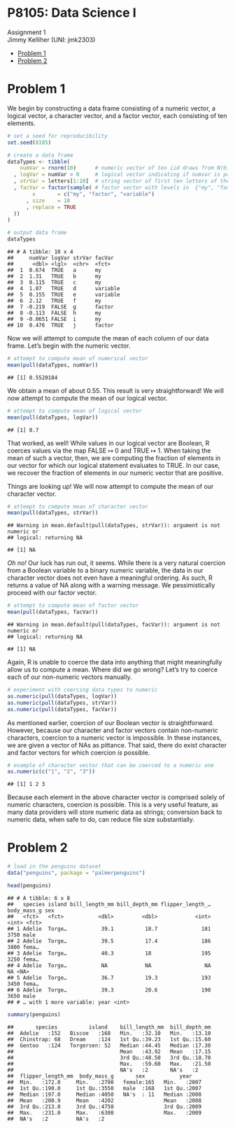 P8105: Data Science I
================
Assignment 1<br>Jimmy Kelliher (UNI: jmk2303)

-   [Problem 1](#problem-1)
-   [Problem 2](#problem-2)

<!------------------------------------------------------------------------------------------
Preamble
------------------------------------------------------------------------------------------->
<!------------------------------------------------------------------------------------------
Problem 1
------------------------------------------------------------------------------------------->

# Problem 1

We begin by constructing a data frame consisting of a numeric vector, a
logical vector, a character vector, and a factor vector, each consisting
of ten elements.

``` r
# set a seed for reproducibility
set.seed(8105)

# create a data frame
dataTypes <- tibble(
    numVar = rnorm(10)      # numeric vector of ten iid draws from N(0, 1)
  , logVar = numVar > 0     # logical vector indicating if numvar is positive
  , strVar = letters[1:10]  # string vector of first ten letters of the alphabet
  , facVar = factor(sample( # factor vector with levels in  {"my", "factor", "variable"}
        x       = c("my", "factor", "variable")
      , size    = 10
      , replace = TRUE
  ))
)

# output data frame
dataTypes
```

    ## # A tibble: 10 x 4
    ##     numVar logVar strVar facVar  
    ##      <dbl> <lgl>  <chr>  <fct>   
    ##  1  0.674  TRUE   a      my      
    ##  2  1.31   TRUE   b      my      
    ##  3  0.115  TRUE   c      my      
    ##  4  1.07   TRUE   d      variable
    ##  5  0.155  TRUE   e      variable
    ##  6  2.12   TRUE   f      my      
    ##  7 -0.219  FALSE  g      factor  
    ##  8 -0.113  FALSE  h      my      
    ##  9 -0.0651 FALSE  i      my      
    ## 10  0.476  TRUE   j      factor

Now we will attempt to compute the mean of each column of our data
frame. Let’s begin with the numeric vector.

``` r
# attempt to compute mean of numerical vector
mean(pull(dataTypes, numVar))
```

    ## [1] 0.5520184

We obtain a mean of about 0.55. This result is very straightforward! We
will now attempt to compute the mean of our logical vector.

``` r
# attempt to compute mean of logical vector
mean(pull(dataTypes, logVar))
```

    ## [1] 0.7

That worked, as well! While values in our logical vector are Boolean, R
coerces values via the map FALSE ↦ 0 and TRUE ↦ 1. When taking the mean
of such a vector, then, we are computing the fraction of elements in our
vector for which our logical statement evaluates to TRUE. In our case,
we recover the fraction of elements in our numeric vector that are
positive.

Things are looking up! We will now attempt to compute the mean of our
character vector.

``` r
# attempt to compute mean of character vector
mean(pull(dataTypes, strVar))
```

    ## Warning in mean.default(pull(dataTypes, strVar)): argument is not numeric or
    ## logical: returning NA

    ## [1] NA

*Oh no!* Our luck has run out, it seems. While there is a very natural
coercion from a Boolean variable to a binary numeric variable, the data
in our character vector does not even have a meaningful ordering. As
such, R returns a value of NA along with a warning message. We
pessimistically proceed with our factor vector.

``` r
# attempt to compute mean of factor vector
mean(pull(dataTypes, facVar))
```

    ## Warning in mean.default(pull(dataTypes, facVar)): argument is not numeric or
    ## logical: returning NA

    ## [1] NA

Again, R is unable to coerce the data into anything that might
meaningfully allow us to compute a mean. Where did we go wrong? Let’s
try to coerce each of our non-numeric vectors manually.

``` r
# experiment with coercing data types to numeric
as.numeric(pull(dataTypes, logVar))
as.numeric(pull(dataTypes, strVar))
as.numeric(pull(dataTypes, facVar))
```

As mentioned earlier, coercion of our Boolean vector is straightforward.
However, because our character and factor vectors contain non-numeric
characters, coercion to a numeric vector is impossible. In these
instances, we are given a vector of NAs as pittance. That said, there do
exist character and factor vectors for which coercion *is* possible.

``` r
# example of character vector that can be coerced to a numeric one
as.numeric(c("1", "2", "3"))
```

    ## [1] 1 2 3

Because each element in the above character vector is comprised solely
of numeric characters, coercion is possible. This is a very useful
feature, as many data providers will store numeric data as strings;
conversion back to numeric data, when safe to do, can reduce file size
substantially.

<!------------------------------------------------------------------------------------------
Problem 2
------------------------------------------------------------------------------------------->

# Problem 2

``` r
# load in the penguins dataset
data("penguins", package = "palmerpenguins")

head(penguins)
```

    ## # A tibble: 6 x 8
    ##   species island bill_length_mm bill_depth_mm flipper_length_… body_mass_g sex  
    ##   <fct>   <fct>           <dbl>         <dbl>            <int>       <int> <fct>
    ## 1 Adelie  Torge…           39.1          18.7              181        3750 male 
    ## 2 Adelie  Torge…           39.5          17.4              186        3800 fema…
    ## 3 Adelie  Torge…           40.3          18                195        3250 fema…
    ## 4 Adelie  Torge…           NA            NA                 NA          NA <NA> 
    ## 5 Adelie  Torge…           36.7          19.3              193        3450 fema…
    ## 6 Adelie  Torge…           39.3          20.6              190        3650 male 
    ## # … with 1 more variable: year <int>

``` r
summary(penguins)
```

    ##       species          island    bill_length_mm  bill_depth_mm  
    ##  Adelie   :152   Biscoe   :168   Min.   :32.10   Min.   :13.10  
    ##  Chinstrap: 68   Dream    :124   1st Qu.:39.23   1st Qu.:15.60  
    ##  Gentoo   :124   Torgersen: 52   Median :44.45   Median :17.30  
    ##                                  Mean   :43.92   Mean   :17.15  
    ##                                  3rd Qu.:48.50   3rd Qu.:18.70  
    ##                                  Max.   :59.60   Max.   :21.50  
    ##                                  NA's   :2       NA's   :2      
    ##  flipper_length_mm  body_mass_g       sex           year     
    ##  Min.   :172.0     Min.   :2700   female:165   Min.   :2007  
    ##  1st Qu.:190.0     1st Qu.:3550   male  :168   1st Qu.:2007  
    ##  Median :197.0     Median :4050   NA's  : 11   Median :2008  
    ##  Mean   :200.9     Mean   :4202                Mean   :2008  
    ##  3rd Qu.:213.0     3rd Qu.:4750                3rd Qu.:2009  
    ##  Max.   :231.0     Max.   :6300                Max.   :2009  
    ##  NA's   :2         NA's   :2
